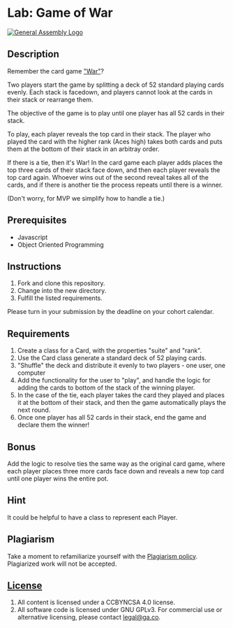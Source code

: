 # Lab: Game of War

[![General Assembly Logo](https://camo.githubusercontent.com/1a91b05b8f4d44b5bbfb83abac2b0996d8e26c92/687474703a2f2f692e696d6775722e636f6d2f6b6538555354712e706e67)](https://generalassemb.ly/education/web-development-immersive)

## Description

Remember the card game ["War"](https://bicyclecards.com/how-to-play/war/)?

Two players start the game by splitting a deck of 52 standard playing cards
evenly. Each stack is facedown, and players cannot look at the cards in their
stack or rearrange them.

The objective of the game is to play until one player has all 52 cards in their
stack.

To play, each player reveals the top card in their stack. The player who played
the card with the higher rank (Aces high) takes both cards and puts them at the
bottom of their stack in an arbitray order.

If there is a tie, then it's War! In the card game each player adds places the
top three cards of their stack face down, and then each player reveals the top
card again. Whoever wins out of the second reveal takes all of the cards, and if
there is another tie the process repeats until there is a winner.

(Don't worry, for MVP we simplify how to handle a tie.)

## Prerequisites

- Javascript
- Object Oriented Programming

## Instructions

1. Fork and clone this repository.
2. Change into the new directory.
3. Fulfill the listed requirements.

Please turn in your submission by the deadline on your cohort calendar.

## Requirements

1. Create a class for a Card, with the properties "suite" and "rank".
2. Use the Card class generate a standard deck of 52 playing cards.
3. "Shuffle" the deck and distribute it evenly to two players - one user, one
   computer
4. Add the functionality for the user to "play", and handle the logic for adding
   the cards to bottom of the stack of the winning player.
5. In the case of the tie, each player takes the card they played and places it
   at the bottom of their stack, and then the game automatically plays the next
   round.
6. Once one player has all 52 cards in their stack, end the game and declare
   them the winner!

## Bonus

Add the logic to resolve ties the same way as the original card game, where each
player places three more cards face down and reveals a new top card until one
player wins the entire pot.

## Hint

It could be helpful to have a class to represent each Player.

## Plagiarism

Take a moment to refamiliarize yourself with the
[Plagiarism policy](https://git.generalassemb.ly/DC-WDI/Administrative/blob/master/plagiarism.md).
Plagiarized work will not be accepted.

## [License](LICENSE)

1.  All content is licensed under a CC­BY­NC­SA 4.0 license.
2.  All software code is licensed under GNU GPLv3. For commercial use or
    alternative licensing, please contact legal@ga.co.
